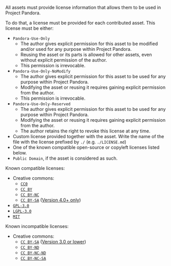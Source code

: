 All assets must provide license information that allows them to be used in Project Pandora.

To do that, a license must be provided for each contributed asset. This license must be either:
- `Pandora-Use-Only`
  - The author gives explicit permission for this asset to be modified and/or used for any purpose within Project Pandora.
  - Reusing the asset or its parts is allowed for other assets, even without explicit permission of the author.
  - This permission is irrevocable.
- `Pandora-Use-Only-NoModify`
  - The author gives explicit permission for this asset to be used for any purpose within Project Pandora.
  - Modifying the asset or reusing it requires gaining explicit permission from the author.
  - This permission is irrevocable.
- `Pandora-Use-Only-Reserved`
  - The author gives explicit permission for this asset to be used for any purpose within Project Pandora.
  - Modifying the asset or reusing it requires gaining explicit permission from the author.
  - The author retains the right to revoke this license at any time.
- Custom license provided together with the asset. Write the name of the file with the license prefixed by `./` (e.g. `./LICENSE.md`)
- One of the known compatible open-source or copyleft licenses listed below.
- `Public Domain`, if the asset is considered as such.

Known compatible licenses:
- Creative commons:
  - [`CC0`](https://creativecommons.org/publicdomain/zero/1.0/)
  - [`CC BY`](https://creativecommons.org/licenses/by/4.0/)
  - [`CC BY-NC`](https://creativecommons.org/licenses/by-nc/4.0)
  - [`CC BY-SA`](https://creativecommons.org/licenses/by-sa/4.0) ([Version 4.0+ only](https://creativecommons.org/share-your-work/licensing-considerations/compatible-licenses))
- [`GPL-3.0`](https://opensource.org/licenses/GPL-3.0)
- [`LGPL-3.0`](https://opensource.org/licenses/LGPL-3.0)
- [`MIT`](https://opensource.org/licenses/MIT)

Known incompatible licenses:
- Creative commons:
  - [`CC BY-SA`](https://creativecommons.org/licenses/by-sa/3.0) ([Version 3.0 or lower](https://creativecommons.org/share-your-work/licensing-considerations/compatible-licenses))
  - [`CC BY-ND`](https://creativecommons.org/licenses/by-nd/4.0)
  - [`CC BY-NC-ND`](https://creativecommons.org/licenses/by-nc-nd/4.0)
  - [`CC BY-NC-SA`](https://creativecommons.org/licenses/by-nc-sa/4.0)
